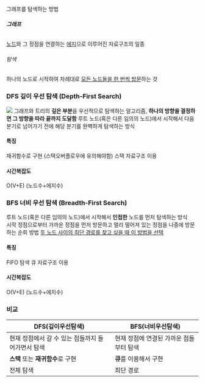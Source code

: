 그래프를 탐색하는 방법

###### **그래프**  
<u>노드</u>와 그 정점을 연결하는 <u>에지</u>으로 이루어진 자료구조의 일종

###### 탐색 
하나의 노드로 시작하여 차례대로 <u>모든 노드들을 한 번씩 방문</u>하는 것


### DFS 깊이 우선 탐색 (Depth-First Search)
![](https://blog.kakaocdn.net/dn/bJ1r8x/btrGzuMIPVG/XgQsxwYoIXwcOcG5WOWa81/img.png)
그래프와 트리의 **깊은 부분**을 우선적으로 탐색하는 알고리즘, **하나의 방향을 결정하면 그 방향을 따라 끝까지 도달함**
루트 노드(혹은 다른 임의의 노드)에서 시작해서 다음 분기로 넘어가기 전에 해당 분기를 완벽하게 탐색하는 방식

#### 특징
재귀함수로 구현 (스택오버플로우에 유의해야함)
스택 자료구조 이용

#### 시간복잡도
O(V+E) (노드수+에지수)

### BFS 너비 우선 탐색 (Breadth-First Search)
루트 노드(혹은 다른 임의의 노드)에서 시작해서 **인접한** 노드를 먼저 탐색하는 방식  
시작 정점으로부터 가까운 정점을 먼저 방문하고 멀리 떨어져 있는 정점을 나중에 방문하는 순회 방법
<u>두 노드 사이의 최단 경로를 찾고 싶을 때 이 방법을 선택</u>

#### 특징
FIFO 탐색
큐 자료구조 이용

#### 시간복잡도
O(V+E) (노드수+에지수)

### 비교 
|DFS(깊이우선탐색)|BFS(너비우선탐색)|
|---|---|
|현재 정점에서 갈 수 있는 점들까지 들어가면서 탐색|현재 정점에 연결된 가까운 점들부터 탐색|
|**스택** 또는 **재귀함수**로 구현|**큐**를 이용해서 구현|
|전체 탐색 | 최단 경로|


